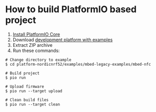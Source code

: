 How to build PlatformIO based project
=====================================

1. [Install PlatformIO Core](https://docs.platformio.org/page/core.html)
2. Download [development platform with examples](https://github.com/platformio/platform-nordicnrf52/archive/develop.zip)
3. Extract ZIP archive
4. Run these commands:

```shell
# Change directory to example
$ cd platform-nordicnrf52/examples/mbed-legacy-examples/mbed-nfc

# Build project
$ pio run

# Upload firmware
$ pio run --target upload

# Clean build files
$ pio run --target clean
```
